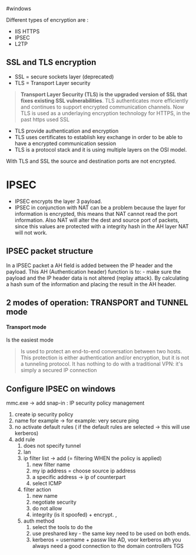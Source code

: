 #windows 

Different types of encryption are :
- IIS HTTPS
- IPSEC
- L2TP

## SSL and TLS encryption
- SSL = secure sockets layer (deprecated)
- TLS = Transport Layer security

>**Transport Layer Security (TLS) is the upgraded version of SSL that fixes existing SSL vulnerabilities**. TLS authenticates more efficiently and continues to support encrypted communication channels.
  Now TLS is used as a underlaying encryption technology for HTTPS, in the past https used SSL


- TLS provide authentication and encryption
- TLS uses certificates to establish key exchange in order to be able to have a encrypted communication session
- TLS is a protocol stack and it is using multiple layers on the OSI model.

With TLS and SSL the source and destination ports are not encrypted.

# IPSEC

- IPSEC encrypts the layer 3 payload.
- IPSEC in conjunction with NAT can be a problem because the layer for information is encrypted, this means that NAT cannot read the port information. Also NAT will alter the dest and source port of packets, since this values are protected with a integrity hash in the AH layer NAT will not work.

## IPSEC packet structure

In a IPSEC packet a AH field is added between the IP header and the payload.
This AH (Authentication header) function is to:
	- make sure the payload and the IP header data is not altered (replay attack). By calculating a hash sum of the information and placing the result in the AH header.

## 2 modes of operation: TRANSPORT and TUNNEL mode

#### Transport mode
Is the easiest mode
>Is used to protect an end-to-end conversation between two hosts. This protection is either authentication and/or encryption, but it is not a tunneling protocol. It has nothing to do with a traditional VPN: it's simply a secured IP connection

## Configure IPSEC on windows

mmc.exe -> add snap-in : IP security policy management
1. create ip security policy
2. name for example -> for example: very secure ping
3. no activate default rules ( if the default rules are selected -> this will use kerberos)
4. add rule
	1. does not specify tunnel
	2. lan
	3. ip filter list -> add (= filtering WHEN the policy is applied)
		1. new filter name
		2. my ip address =  choose source ip address
		3. a specific address -> ip of counterpart
		4. select ICMP
	4. filter action
		1. new name
		2. negotiate security
		3. do not allow
		4. integrity (is it spoofed) + encrypt. , 
	5. auth method
		1. select the tools to do the 
		2. use preshared key - the same key need to be used on both ends.
		3. kerberos = username + passw like AD, voor kerberos ath you always need a good connection to the domain controllers TGS